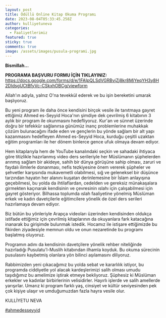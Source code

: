 ```yaml
---
layout: post
title: Ödüllü Online Kitap Okuma Programı
date: 2023-08-04T05:33:45.258Z
author: kulliyetuneva
categories:
  - Faaliyetlerimiz
featured: true
sticky: true
comments: true
image: /assets/images/pusula-programi.jpg
---
```

**Bismillah...**

**PROGRAMA BAŞVURU FORMU İÇİN TIKLAYINIZ:** <https://docs.google.com/forms/d/e/1FAIpQLSdVGRBvjZj8kr8MjYeqYH3y8H2DIdsgUCtBfyVc-CSkxhOBCg/viewform>



Allah'ın adıyla, yalnız O'na tevekkül ederek ve bu işin bereketini umarak başlıyoruz.

Bu yeni program ile daha önce kendisini birçok vesile ile tanıtmaya gayret ettiğimiz Ahmed es-Seyyid Hoca'nın şimdiye dek çevrilmiş 6 kitabının 3 aylık bir program ile okunmasını hedefliyoruz. Kur'an ve sünnet üzerinde doğru bir tefekkür sağlanırsa günümüz inanç problemlerine muhakkak çözüm bulunacağını ifade eden ve gençlerin bu yönde sağlam bir alt yapı kazanmasını hedefleyen Ahmed es-Seyyid Hoca, kurduğu çeşitli uzaktan eğitim programları ile her dönem binlerce gence ufuk olmaya devam ediyor.

Hem kitaplarıyla hem de YouTube kanalındaki seçkin ve sahadaki ihtiyaca göre titizlikle hazırlanmış video ders serileriyle her Müslümanın şüphelerden arınmış sağlam bir akideye, sahih bir dünya görüşüne sahip olması, zaruri ve faydalı ilimlerle donanması, nefis tezkiyesine önem vererek şüpheler ve şehvetler karşısında mukavemetli olabilmesi, sığ ve geleneksel bir düşünce tarzından hayatın her alanını kuşatan derinlemesine bir İslam anlayışına geçebilmesi, bu yolda da ihtilaflardan, cedelden ve gereksiz münakaşalara girmekten kaçınarak kendisinin ve çevresinin ıslahı için çalışabilmesi için gayret gösteriyor. Bilhassa toplumda ıslah faaliyetine yönelmiş Müslüman erkek ve kadın davetçilerle eğitimcilere yönelik de özel ders serileri hazırlamaya devam ediyor.

Biz bütün bu yönleriyle Arapça videoları üzerinden kendisinden oldukça istifade ettiğimiz için çevrilmiş kitaplarının da okuyanlara fark katacağına inanarak bu girişimde bulunmak istedik. Hocamız ile istişare ettiğimizde bu fikirden ziyadesiyle memnun oldu ve onun nezaretinde bu programı başlatmış oluyoruz.

Programın adını da kendisinin davetçilere yönelik rehber niteliğinde hazırladığı Pusulatu'l-Muslih kitabından ilhamla koyduk. Bu okuma sürecinin pusulasını kaybetmiş olanlara yön bilinci aşılamasını diliyoruz.

Rabbimizden yeni çıkacağımız bu yolda sebat ve kararlılık istiyor, bu programda ciddiyetle yol alacak kardeşlerimizi salih olması umudu taşıdığımız bu amelimize iştirak etmeye bekliyoruz. Şüphesiz ki Müslüman erkekler ve kadınlar birbirlerinin velisidirler. Hayırlı işlerde ve salih amellerde yarışırlar. Umarız ki program farklı yaş, cinsiyet ve kültür seviyesinden pek çok kişiye ulaşır ve umduğumuzdan fazla hayra vesile olur.



KULLİYETU NEVA



[\#ahmedesseyyid](<>)